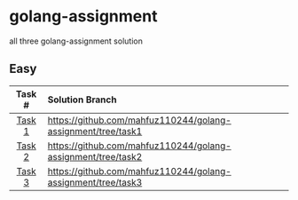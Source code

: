 # golang-assignment
all three golang-assignment solution

## Easy
|Task #|Solution Branch|
|:-:|:-|
|[Task 1](https://github.com/mahfuz110244/golang-assignment/tree/task1)| https://github.com/mahfuz110244/golang-assignment/tree/task1 |
|[Task 2](https://github.com/mahfuz110244/golang-assignment/tree/task2)| https://github.com/mahfuz110244/golang-assignment/tree/task2 |
|[Task 3](https://github.com/mahfuz110244/golang-assignment/tree/task3)| https://github.com/mahfuz110244/golang-assignment/tree/task3 |